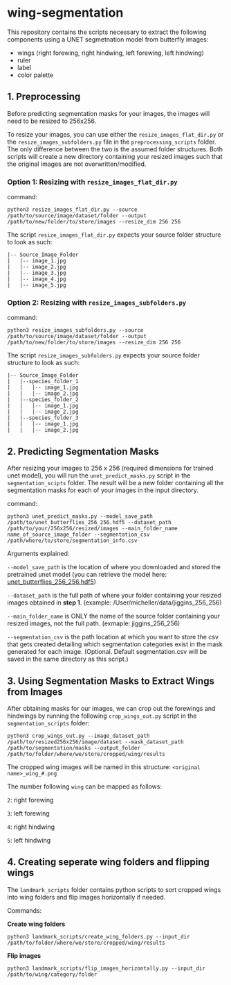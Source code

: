 # wing-segmentation

This repository contains the scripts necessary to extract the following components using a UNET segmetnation model from butterfly images:
- wings (right forewing, right hindwing, left forewing, left hindwing) 
- ruler
- label
- color palette


## 1. Preprocessing

Before predicting segmentation masks for your images, the images will need to be resized to 256x256. 

To resize your images, you can use either the `resize_images_flat_dir.py` or the `resize_images_subfolders.py` file in the `preprocessing_scripts` folder. The only difference between the two is the assumed folder structures. Both scripts will create a new directory containing your resized images such that the original images are not overwritten/modified. 

### Option 1: Resizing with `resize_images_flat_dir.py`
command: 
```
python3 resize_images_flat_dir.py --source /path/to/source/image/dataset/folder --output /path/to/new/folder/to/store/images --resize_dim 256 256
```

The script `resize_images_flat_dir.py` expects your source folder structure to look as such:
```
|-- Source_Image_Folder
|   |-- image_1.jpg
|   |-- image_2.jpg
|   |-- image_3.jpg
|   |-- image_4.jpg
|   |-- image_5.jpg
```

### Option 2: Resizing with `resize_images_subfolders.py`
command: 
```
python3 resize_images_subfolders.py --source /path/to/source/image/dataset/folder --output /path/to/new/folder/to/store/images --resize_dim 256 256
```

The script `resize_images_subfolders.py` expects your source folder structure to look as such:

```
|-- Source_Image_Folder
|   |--species_folder_1
|   |   |-- image_1.jpg
|   |   |-- image_2.jpg
|   |--species_folder_2
|   |   |-- image_1.jpg
|   |   |-- image_2.jpg
|   |--species_folder_3
|   |   |-- image_1.jpg
|   |   |-- image_2.jpg

```

## 2. Predicting Segmentation Masks

After resizing your images to 256 x 256 (required dimensions for trained unet model), you will run the `unet_predict_masks.py` script in the `segmentation_scipts` folder. The result will be a new folder containing all the segmentation masks for each of your images in the input directory.

command: 

```
python3 unet_predict_masks.py --model_save_path /path/to/unet_butterflies_256_256.hdf5 --dataset_path /path/to/your/256x256/resized/images --main_folder_name name_of_source_image_folder --segmentation_csv /path/where/to/store/segmentation_info.csv

```

Arguments explained: 

`--model_save_path` is the location of where you downloaded and stored the pretrained unet model (you can retrieve the model here: [unet_butterflies_256_256.hdf5](https://huggingface.co/imageomics/butterfly_segmentation_unet/blob/main/unet_butterflies_256_256.hdf5))

`--dataset_path` is the full path of where your folder containing your resized images obtained in **step 1**. (example: /User/micheller/data/jiggins_256_256)

`--main_folder_name` is ONLY the name of the source folder containing your resized images, not the full path. (exmaple: jiggins_256_256) 

`--segmentation_csv` is the path location at which you want to store the csv that gets created detailing which segmentation categories exist in the mask generated for each image. (Optional. Default segmentation.csv will be saved in the same directory as this script.)

## 3. Using Segmentation Masks to Extract Wings from Images

After obtaining masks for our images, we can crop out the forewings and hindwings by running the following `crop_wings_out.py` script in the `segmentation_scripts` folder:

```
python3 crop_wings_out.py --image_dataset_path /path/to/resized256x256/image/dataset --mask_dataset_path /path/to/segmentation/masks --output_folder /path/to/folder/where/we/store/cropped/wing/results
```

The cropped wing images will be named in this structure: `<original name>_wing_#.png`

The number following `wing` can be mapped as follows:

`2`: right forewing

`3`: left forewing

`4`: right hindwing

`5`: left hindwing

## 4. Creating seperate wing folders and flipping wings

The `landmark_scripts` folder contains python scripts to sort cropped wings into wing folders and flip images horizontally if needed.

Commands:

**Create wing folders**
```
python3 landmark_scripts/create_wing_folders.py --input_dir /path/to/folder/where/we/store/cropped/wing/results

```

**Flip images**
```
python3 landmark_scripts/flip_images_horizontally.py --input_dir /path/to/wing/category/folder
```